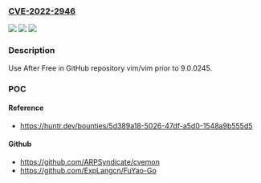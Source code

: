 ### [CVE-2022-2946](https://cve.mitre.org/cgi-bin/cvename.cgi?name=CVE-2022-2946)
![](https://img.shields.io/static/v1?label=Product&message=vim%2Fvim&color=blue)
![](https://img.shields.io/static/v1?label=Version&message=%3C%209.0.0245%20&color=brighgreen)
![](https://img.shields.io/static/v1?label=Vulnerability&message=CWE-416%20Use%20After%20Free&color=brighgreen)

### Description

Use After Free in GitHub repository vim/vim prior to 9.0.0245.

### POC

#### Reference
- https://huntr.dev/bounties/5d389a18-5026-47df-a5d0-1548a9b555d5

#### Github
- https://github.com/ARPSyndicate/cvemon
- https://github.com/ExpLangcn/FuYao-Go

